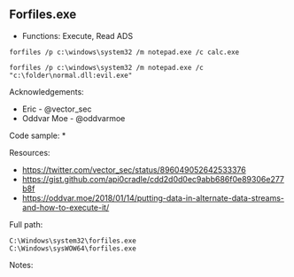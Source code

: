 ## Forfiles.exe

* Functions: Execute, Read ADS

```
forfiles /p c:\windows\system32 /m notepad.exe /c calc.exe     

forfiles /p c:\windows\system32 /m notepad.exe /c "c:\folder\normal.dll:evil.exe"    
```

Acknowledgements:
* Eric - @vector_sec
* Oddvar Moe - @oddvarmoe

Code sample:
* 

Resources:
* https://twitter.com/vector_sec/status/896049052642533376
* https://gist.github.com/api0cradle/cdd2d0d0ec9abb686f0e89306e277b8f
* https://oddvar.moe/2018/01/14/putting-data-in-alternate-data-streams-and-how-to-execute-it/

Full path:
```
C:\Windows\system32\forfiles.exe
C:\Windows\sysWOW64\forfiles.exe
```

Notes:



 